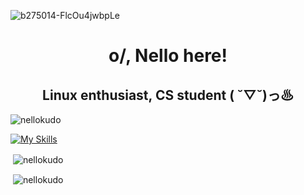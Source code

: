 ![b275014-FlcOu4jwbpLe](https://user-images.githubusercontent.com/98063377/233370749-7b400714-ca72-4fb7-a1c3-96923836fad6.jpg)

<h1 align="center">o/, Nello here!</h1>
<h2 align="center">Linux enthusiast, CS student ( ˘▽˘)っ♨ </h2>

<p align="left"> <img src="https://komarev.com/ghpvc/?username=nellokudo&label=Profile%20views&color=b13612&style=flat" alt="nellokudo" /> </p>

[![My Skills](https://skillicons.dev/icons?i=bash,java,py,linux)](https://skillicons.dev)

<p>&nbsp;<img align="center" src="https://github-readme-stats.vercel.app/api?username=nellokudo&show_icons=true&locale=en&theme=tokyonight" alt="nellokudo" /></p>
<p>&nbsp;<img align="center" src="https://spotify-github-profile.kittinanx.com/api/view?uid=q0tk6z9jxd3okmr037k01d3te&cover_image=false&theme=default&show_offline=false&background_color=121212&interchange=false&bar_color=53b14f&bar_color_cover=false" alt="nellokudo" /></p>
